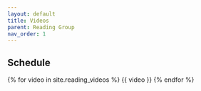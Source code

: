 ```yaml
---
layout: default
title: Videos
parent: Reading Group
nav_order: 1
---
```




## Schedule

{% for video in site.reading_videos %}
{{ video }}
{% endfor %}

